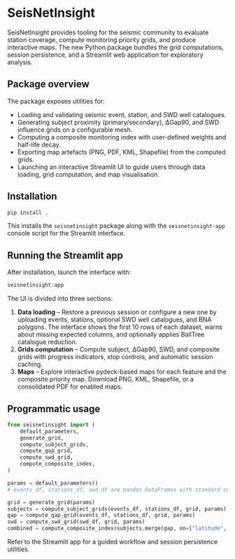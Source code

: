# SeisNetInsight

SeisNetInsight provides tooling for the seismic community to evaluate station coverage, compute monitoring priority grids, and produce interactive maps. The new Python package bundles the grid computations, session persistence, and a Streamlit web application for exploratory analysis.

## Package overview

The package exposes utilities for:

- Loading and validating seismic event, station, and SWD well catalogues.
- Generating subject proximity (primary/secondary), ΔGap90, and SWD influence grids on a configurable mesh.
- Computing a composite monitoring index with user-defined weights and half-life decay.
- Exporting map artefacts (PNG, PDF, KML, Shapefile) from the computed grids.
- Launching an interactive Streamlit UI to guide users through data loading, grid computation, and map visualisation.

## Installation

```bash
pip install .
```

This installs the `seisnetinsight` package along with the `seisnetinsight-app` console script for the Streamlit interface.

## Running the Streamlit app

After installation, launch the interface with:

```bash
seisnetinsight-app
```

The UI is divided into three sections:

1. **Data loading** – Restore a previous session or configure a new one by uploading events, stations, optional SWD well catalogues, and BNA polygons. The interface shows the first 10 rows of each dataset, warns about missing expected columns, and optionally applies BallTree catalogue reduction.
2. **Grids computation** – Compute subject, ΔGap90, SWD, and composite grids with progress indicators, stop controls, and automatic session caching.
3. **Maps** – Explore interactive pydeck-based maps for each feature and the composite priority map. Download PNG, KML, Shapefile, or a consolidated PDF for enabled maps.

## Programmatic usage

```python
from seisnetinsight import (
    default_parameters,
    generate_grid,
    compute_subject_grids,
    compute_gap_grid,
    compute_swd_grid,
    compute_composite_index,
)

params = default_parameters()
# events_df, stations_df, swd_df are pandas DataFrames with standard columns

grid = generate_grid(params)
subjects = compute_subject_grids(events_df, stations_df, grid, params)
gap = compute_gap_grid(events_df, stations_df, grid, params)
swd = compute_swd_grid(swd_df, grid, params)
combined = compute_composite_index(subjects.merge(gap, on=["latitude", "longitude"]).merge(swd, on=["latitude", "longitude"]), params)
```

Refer to the Streamlit app for a guided workflow and session persistence utilities.
